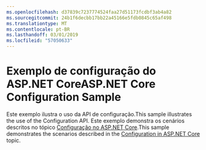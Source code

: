 ```yaml
---
ms.openlocfilehash: d37839c7237774524faa27d51173fcdbf3ab4a82
ms.sourcegitcommit: 24b1f6decbb17bb22a45166e5fdb0845c65af498
ms.translationtype: MT
ms.contentlocale: pt-BR
ms.lasthandoff: 03/01/2019
ms.locfileid: "57050633"
---
```

# <a name="aspnet-core-configuration-sample"></a><span data-ttu-id="effe3-101">Exemplo de configuração do ASP.NET Core</span><span class="sxs-lookup"><span data-stu-id="effe3-101">ASP.NET Core Configuration Sample</span></span>

<span data-ttu-id="effe3-102">Este exemplo ilustra o uso da API de configuração.</span><span class="sxs-lookup"><span data-stu-id="effe3-102">This sample illustrates the use of the Configuration API.</span></span> <span data-ttu-id="effe3-103">Este exemplo demonstra os cenários descritos no tópico [Configuração no ASP.NET Core](https://docs.microsoft.com/aspnet/core/fundamentals/configuration).</span><span class="sxs-lookup"><span data-stu-id="effe3-103">This sample demonstrates the scenarios described in the [Configuration in ASP.NET Core](https://docs.microsoft.com/aspnet/core/fundamentals/configuration) topic.</span></span>
